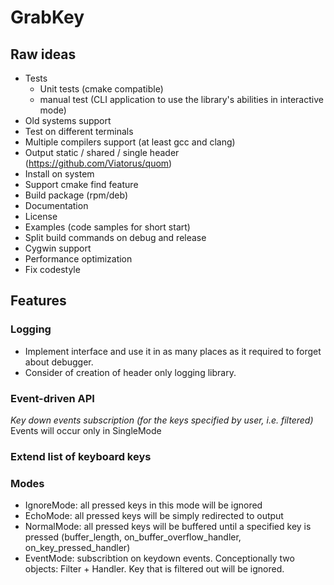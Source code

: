 # GrabKey

## Raw ideas

- Tests
  - Unit tests (cmake compatible)
  - manual test (CLI application to use the library's abilities in interactive mode)
- Old systems support
- Test on different terminals
- Multiple compilers support (at least gcc and clang)
- Output static / shared / single header (https://github.com/Viatorus/quom)
- Install on system
- Support cmake find feature
- Build package (rpm/deb)
- Documentation
- License
- Examples (code samples for short start)
- Split build commands on debug and release
- Cygwin support
- Performance optimization
- Fix codestyle

## Features

### Logging

- Implement interface and use it in as many places as it required to forget about debugger.
- Consider of creation of header only logging library.

### Event-driven API

*Key down events subscription (for the keys specified by user, i.e. filtered)*
Events will occur only in SingleMode

### Extend list of keyboard keys

### Modes

- IgnoreMode: all pressed keys in this mode will be ignored
- EchoMode: all pressed keys will be simply redirected to output
- NormalMode: all pressed keys will be buffered until a specified key is pressed (buffer_length, on_buffer_overflow_handler, on_key_pressed_handler)
- EventMode: subscribtion on keydown events. Conceptionally two objects: Filter + Handler. Key that is filtered out will be ignored.

